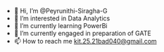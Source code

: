 - 👋 Hi, I’m @Peyrunithi-Siragha-G
- 👀 I’m interested in Data Analytics
- 🌱 I’m currently learning PowerBi
- 💞️ I’m currently engaged in preparation of GATE
- 📫 How to reach me kit.25.21bad040@gmail.com

<!---
Peyrunithi-Siragha-G/Peyrunithi-Siragha-G is a ✨ special ✨ repository because its `README.md` (this file) appears on your GitHub profile.
You can click the Preview link to take a look at your changes.
--->
